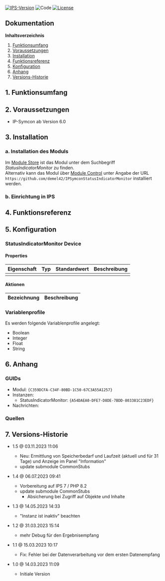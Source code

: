 [![IPS-Version](https://img.shields.io/badge/Symcon_Version-6.0+-red.svg)](https://www.symcon.de/service/dokumentation/entwicklerbereich/sdk-tools/sdk-php/)
![Code](https://img.shields.io/badge/Code-PHP-blue.svg)
[![License](https://img.shields.io/badge/License-CC%20BY--NC--SA%204.0-green.svg)](https://creativecommons.org/licenses/by-nc-sa/4.0/)

## Dokumentation

**Inhaltsverzeichnis**

1. [Funktionsumfang](#1-funktionsumfang)
2. [Voraussetzungen](#2-voraussetzungen)
3. [Installation](#3-installation)
4. [Funktionsreferenz](#4-funktionsreferenz)
5. [Konfiguration](#5-konfiguration)
6. [Anhang](#6-anhang)
7. [Versions-Historie](#7-versions-historie)

## 1. Funktionsumfang

## 2. Voraussetzungen

- IP-Symcon ab Version 6.0

## 3. Installation

### a. Installation des Moduls

Im [Module Store](https://www.symcon.de/service/dokumentation/komponenten/verwaltungskonsole/module-store/) ist das Modul unter dem Suchbegriff *StatusIndicatorMonitor* zu finden.<br>
Alternativ kann das Modul über [Module Control](https://www.symcon.de/service/dokumentation/modulreferenz/module-control/) unter Angabe der URL `https://github.com/demel42/IPSymconStatusIndicatorMonitor` installiert werden.

### b. Einrichtung in IPS

## 4. Funktionsreferenz

## 5. Konfiguration

### StatusIndicatorMonitor Device

#### Properties

| Eigenschaft               | Typ      | Standardwert | Beschreibung |
| :------------------------ | :------  | :----------- | :----------- |
|                           |          |              | |

#### Aktionen

| Bezeichnung                | Beschreibung |
| :------------------------- | :----------- |

### Variablenprofile

Es werden folgende Variablenprofile angelegt:
* Boolean<br>
* Integer<br>
* Float<br>
* String<br>

## 6. Anhang

### GUIDs
- Modul: `{C359DCFA-C34F-80BD-1C50-67C3A55A1257}`
- Instanzen:
  - StatusIndicatorMonitor: `{A54DAEA0-DFE7-D8DE-7BDD-803381C23EDF}`
- Nachrichten:

### Quellen

## 7. Versions-Historie

- 1.5 @ 03.11.2023 11:06
  - Neu: Ermittlung von Speicherbedarf und Laufzeit (aktuell und für 31 Tage) und Anzeige im Panel "Information"
  - update submodule CommonStubs

- 1.4 @ 06.07.2023 09:41
  - Vorbereitung auf IPS 7 / PHP 8.2
  - update submodule CommonStubs
    - Absicherung bei Zugriff auf Objekte und Inhalte

- 1.3 @ 14.05.2023 14:33
  - "Instanz ist inaktiv" beachten

- 1.2 @ 31.03.2023 15:14
  - mehr Debug für den Ergebnisempfang

- 1.1 @ 15.03.2023 10:17
  - Fix: Fehler bei der Datenverarbeitung vor dem ersten Datenempfang

- 1.0 @ 14.03.2023 11:09
  - Initiale Version
